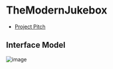 # TheModernJukebox

- [Project Pitch](https://drive.google.com/file/d/1aa3IiDKp-Ap4I-m9czUQ7GLiG4GO3_Lz/view)

## Interface Model
![image](https://github.com/rileycleavenger/TheModernJukebox/assets/73538882/d8f6f1e4-c460-4fd4-9944-4bfd59a72c38)
